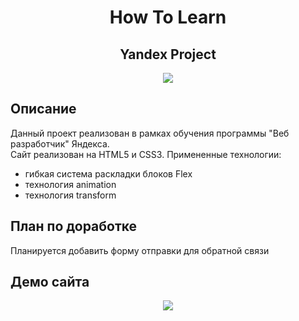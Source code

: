 <h1 align="center">How To Learn</h1>

<h2 align="center">Yandex Project</h1>

<p align="center">

<img src="https://img.shields.io/badge/madeby-AnastasiaA1890-blue" >
  
</p>
  
## Описание

Данный проект реализован в рамках обучения программы "Веб разработчик" Яндекса.  
Сайт реализован на HTML5 и CSS3. Примененные технологии:  
* гибкая система раскладки блоков Flex
* технология animation
* технология transform

## План по доработке

Планируется добавить форму отправки для обратной связи

## Демо сайта

<p align="center">

<img src="https://i.postimg.cc/9fmNJkb7/Group.jpg" >
  
</p>
